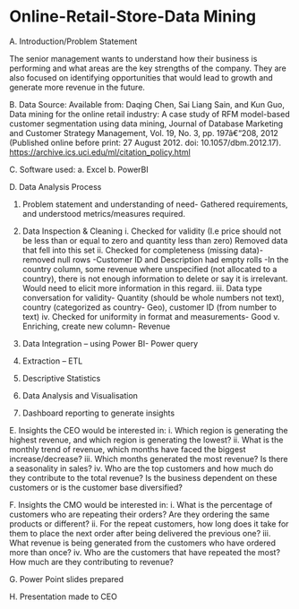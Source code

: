 # Online-Retail-Store-Data Mining
A. Introduction/Problem Statement

The senior management wants to understand how their business is performing and what areas are the key strengths of the company. They are also focused on identifying opportunities that would lead to growth and generate more revenue in the future.

B. Data Source: Available from: Daqing Chen, Sai Liang Sain, and Kun Guo, Data mining for the online retail industry: A case study of RFM model-based customer segmentation using data mining, Journal of Database Marketing and Customer Strategy Management, Vol. 19, No. 3, pp. 197â€“208, 2012 (Published online before print: 27 August 2012. doi: 10.1057/dbm.2012.17).
https://archive.ics.uci.edu/ml/citation_policy.html

C. Software used:
a.	Excel 
b.	PowerBI

D. Data Analysis Process

1. Problem statement and understanding of need- 
Gathered requirements, and understood metrics/measures required.

2. Data Inspection & Cleaning
i.	Checked for validity (I.e price should not be less than or equal to zero and quantity less than zero)
Removed data that fell into this set
ii.	Checked for completeness (missing data)- removed null rows
-Customer ID and Description had empty rolls
-In the country column, some revenue where unspecified (not allocated to a country), there is not enough information to delete or say it is irrelevant. Would need to elicit more information in this regard.
iii.	Data type conversation for validity- 
Quantity (should be whole numbers not text), country (categorized as country- Geo), customer ID (from number to text)
iv.	Checked for uniformity in format and measurements- Good
v.	Enriching, create new column- Revenue

3.	Data Integration – using Power BI- Power query

4.	Extraction – ETL

5.	Descriptive Statistics

6.	Data Analysis and Visualisation 

7.	Dashboard reporting to generate insights


E.	Insights the CEO would be interested in:
i.	Which region is generating the highest revenue, and which region is generating the lowest?
ii.	What is the monthly trend of revenue, which months have faced the biggest increase/decrease?
iii.	Which months generated the most revenue? Is there a seasonality in sales?
iv.	Who are the top customers and how much do they contribute to the total revenue? Is the business dependent on these customers or is the customer base diversified?


F.	Insights the CMO would be interested in:
i.	What is the percentage of customers who are repeating their orders? Are they ordering the same products or different?
ii.	For the repeat customers, how long does it take for them to place the next order after being delivered the previous one?
iii.	What revenue is being generated from the customers who have ordered more than once?
iv.	Who are the customers that have repeated the most? How much are they contributing to revenue?

G. Power Point slides prepared

H. Presentation made to CEO
